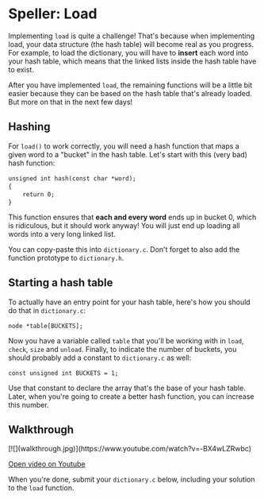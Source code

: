 # Speller: Load

Implementing `load` is quite a challenge! That's because when implementing load, your data structure (the hash table) will become real as you progress. For example, to load the dictionary, you will have to **insert** each word into your hash table, which means that the linked lists inside the hash table have to exist.

After you have implemented `load`, the remaining functions will be a little bit easier because they can be based on the hash table that's already loaded. But more on that in the next few days!


## Hashing

For `load()` to work correctly, you will need a hash function that maps a given word to a "bucket" in the hash table. Let's start with this (very bad) hash function:

    unsigned int hash(const char *word); 
    {
        return 0;
    }

This function ensures that **each and every word** ends up in bucket 0, which is ridiculous, but it should work anyway! You will just end up loading all words into a very long linked list.

You can copy-paste this into `dictionary.c`. Don't forget to also add the function prototype to `dictionary.h`.


## Starting a hash table

To actually have an entry point for your hash table, here's how you should do that in `dictionary.c`:

    node *table[BUCKETS];

Now you have a variable called `table` that you'll be working with in `load`, `check`, `size` and `unload`. Finally, to indicate the number of buckets, you should probably add a constant to `dictionary.c` as well:

    const unsigned int BUCKETS = 1;

Use that constant to declare the array that's the base of your hash table. Later, when you're going to create a better hash function, you can increase this number.


## Walkthrough

<div markdown="1" class="extend">
[![](walkthrough.jpg)](https://www.youtube.com/watch?v=-BX4wLZRwbc)
</div>

[Open video on Youtube](https://www.youtube.com/watch?v=-BX4wLZRwbc)

When you're done, submit your `dictionary.c` below, including your solution to the `load` function.
